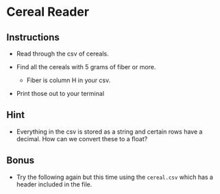 # Cereal Reader

## Instructions

* Read through the csv of cereals.

* Find all the cereals with 5 grams of fiber or more.

  * Fiber is column H in your csv.

* Print those out to your terminal

## Hint

* Everything in the csv is stored as a string and certain rows have a decimal. How can we convert these to a float?

## Bonus

* Try the following again but this time using the `cereal.csv` which has a header included in the file.
